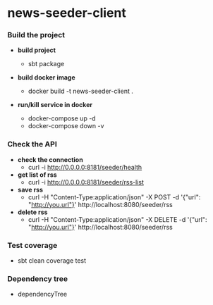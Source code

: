 # news-seeder-client

### Build the project
- **build project**
  - sbt package

- **build docker image**
  - docker build -t news-seeder-client .

- **run/kill service in docker**
  - docker-compose up -d
  - docker-compose down -v

### Check the API
- **check the connection**
  - curl -i http://0.0.0.0:8181/seeder/health
- **get list of rss**
  - curl -i http://0.0.0.0:8181/seeder/rss-list
- **save rss**
  - curl -H "Content-Type:application/json" -X POST -d '{"url": "http://you.url"}' http://localhost:8080/seeder/rss
- **delete rss**
  - curl -H "Content-Type:application/json" -X DELETE -d '{"url": "http://you.url"}' http://localhost:8080/seeder/rss

### Test coverage
- sbt clean coverage test

### Dependency tree
- dependencyTree
